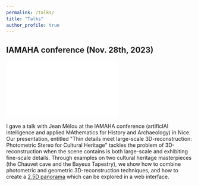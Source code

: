 ```yaml
---
permalink: /talks/
title: "Talks"
author_profile: true
---
```


IAMAHA conference (Nov. 28th, 2023)
------

![Zoom on the Chauvet cave and the Bayeux Tapestry](/images/zoom.pdf)

I gave a talk with Jean Mélou at the IAMAHA conference (artificIAl intelligence and applied MAthematics for History and Archaeology) in Nice. Our presentation, entitled "Thin details meet large-scale 3D-reconstruction: Photometric Stereo for Cultural Heritage" tackles the problem of 3D-reconstruction when the scene contains is both large-scale and exhibiting fine-scale details. Through examples on two cultural heritage masterpieces (the Chauvet cave and the Bayeux Tapestry), we show how to combine photometric and geometric 3D-reconstruction techniques, and how to create a [2.5D panorama](https://redonmarjorie.github.io/projects/BayeuxPanorama.html) which can be explored in a web interface. 

